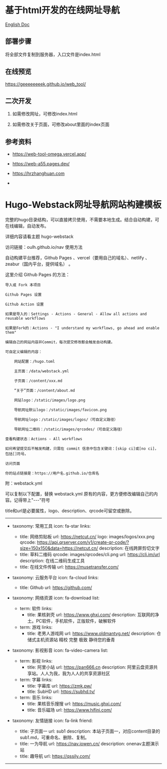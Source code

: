 # 基于html开发的在线网址导航

[English Doc](./Readme-en.md)

## 部署步骤

将全部文件复制到服务器，入口文件是index.html


## 在线预览

https://geeeeeeeek.github.io/web_tool/


## 二次开发

1. 如需修改网址，可修改index.html

2. 如需修改关于页面，可修改about里面的index页面


## 参考资料

- https://web-tool-omega.vercel.app/

- https://web-a55.pages.dev/

- https://hrzhanghuan.com
- 
# Hugo-Webstack网址导航网站构建模板

完整的hugo目录结构，可以直接拷贝使用，不需要本地生成。结合自动构建，可在线编辑，自动发布。

详细内容请看主题 hugo-webstack

访问链接：oulh.github.io/nav
使用方法

自动构建平台推荐，Github Pages 、vercel（要用自己的域名）、netlify 、zeabur（国内平台，提供域名） 。

这里介绍 Github Pages 的方法：

    导入或 Fork 本项目

    Github Pages 设置

    Github Action 设置

    如果是导入的：Settings - Actions - General - Allow all actions and reusable workflows

    如果是Fork的：Actions - "I understand my workflows, go ahead and enable them"

    编辑自己的网站内容并Commit，每次提交修改都会触发自动构建。

    可自定义编辑的内容：

        网站配置：/hugo.toml

        主页面：/data/webstack.yml

        子页面：/content/xxx.md

        “关于”页面：/content/about.md

        网站logo：/static/images/logo.png

        导航网址默认logo：/static/images/favicon.png

        导航网址logo：/static/images/logos/（可自定义路径）

        导航网址二维码：/static/images/qrcodes/（可自定义路径）

    查看构建状态：Actions - All workflows

    如何希望提交后不触发构建，只需在 commit 信息中包含关键词：[skip ci]或[no ci]，包括[]符号。

    访问页面

    你的站点链接是：https://用户名.github.io/仓库名

附：webstack.yml

可以复制以下配置，替换 webstack.yml 原有的内容，更方便修改编辑自己的内容。记得带上"---"符号

title和url是必要属性，logo、description、qrcode可留空或删除。

---
- taxonomy: 常用工具
  icon: fa-star
  links: 
    - title: 网络剪贴板
      url: https://netcut.cn/
      logo: images/logos/xxx.png
      qrcode: https://api.qrserver.com/v1/create-qr-code/?size=150x150&data=https://netcut.cn/
      description: 在线跨屏剪切文字
    - title: 草料二维码
      qrcode: images/qrcodes/cli.png
      url: https://cli.im/url
      description: 在线二维码生成工具
    - title: 在线文件传输
      url: https://musetransfer.com/

- taxonomy: 云服务平台
  icon: fa-cloud
  links: 
    - title: Github
      url: https://github.com/
  
- taxonomy: 网络资源
  icon: fa-download
  list: 
    - term: 软件
      links:
        - title: 果核剥壳
          url: https://www.ghxi.com/
          description: 互联网的净土。PC软件，手机软件，正版软件，破解软件
    - term: 游戏
      links:
        - title: 老男人游戏网
          url: https://www.oldmantvg.net/
          description: 仓储式主机资源站 精校 完整 极致 静待您的垂青
          
- taxonomy: 影视影音
  icon: fa-video-camera
  list: 
    - term: 影视
      links:
        - title: 阿里小站
          url: https://pan666.cn
          description: 阿里云盘资源共享站。人人为我，我为人人的共享资源社区
    - term: 字幕
      links:
        - title: 字幕库
          url: https://zmk.pw/
        - title: SubHD
          url: https://subhd.tv/
    - term: 音乐
      links:
        - title: 果核音乐搜搜
          url: https://music.ghxi.com/
        - title: 音乐磁场
          url: https://www.hifini.com/

- taxonomy: 友情链接
  icon: fa-link
  friend:
    - title: 子页面一
      url: sub1
      description: 本站子页面一，对应content目录的sub1.md，可重命名、删除、复制。
    - title: 一为导航
      url: https://nav.iowen.cn/
      description: onenav主题演示站
    - title: 趣导航
      url: https://qssily.com/
      
---

